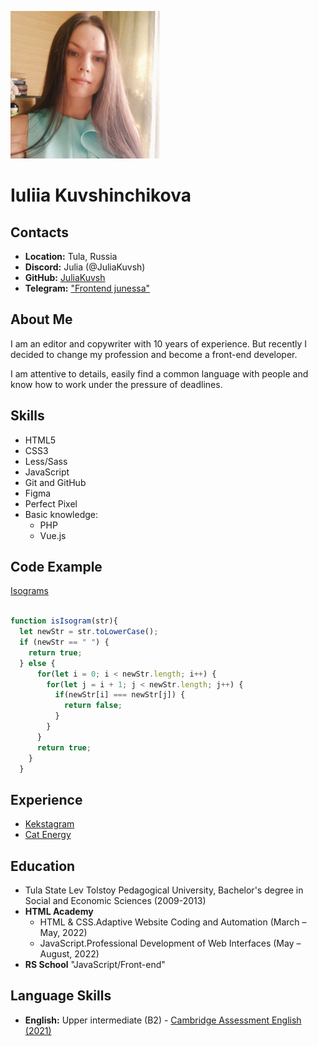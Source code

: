 ![Iuliia Kuvshinchikova](CV.jpg)

# Iuliia Kuvshinchikova

## Contacts

* **Location:** Tula, Russia
* **Discord:** Julia (@JuliaKuvsh)
* **GitHub:** [JuliaKuvsh](https://github.com/JuliaKuvsh)
* **Telegram:** ["Frontend junessa"](https://t.me/frontend_junessa)
  
## About Me

I am an editor and copywriter with 10 years of experience. But recently I decided to change my profession and become a front-end developer.

I am attentive to details, easily find a common language with people and know how to work under the pressure of deadlines.

## Skills

* HTML5
* CSS3
* Less/Sass
* JavaScript
* Git and GitHub
* Figma
* Perfect Pixel
* Basic knowledge:
    + PHP
    + Vue.js

## Code Example

[Isograms](https://www.codewars.com/kata/54ba84be607a92aa900000f1)

```JavaScript

function isIsogram(str){
  let newStr = str.toLowerCase();
  if (newStr == " ") {
    return true;
  } else {
      for(let i = 0; i < newStr.length; i++) {
        for(let j = i + 1; j < newStr.length; j++) {
          if(newStr[i] === newStr[j]) {
            return false;
          }
        }
      }
      return true;
    } 
  }
```

## Experience

* [Kekstagram](https://github.com/JuliaKuvsh/2037569-kekstagram-26)
* [Cat Energy](https://juliakuvsh.github.io/2037569-cat-energy-25/)

## Education

* Tula State Lev Tolstoy Pedagogical University, Bachelor's degree in Social and Economic Sciences (2009-2013)
* **HTML Academy**
    * HTML & CSS.Adaptive Website Coding and Automation (March – May, 2022)
    * JavaScript.Professional Development of Web Interfaces (May – August, 2022)
* **RS School** "JavaScript/Front-end"

## Language Skills

* **English:** Upper intermediate (B2) - [Cambridge Assessment English (2021)](https://drive.google.com/file/d/1Ouqmb9pTID6ii4LF3ks_IDpDlS-H0gsS/view)

